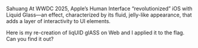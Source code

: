 Sahuang
At WWDC 2025, Apple’s Human Interface “revolutionized” iOS with Liquid Glass—an effect, characterized by its fluid, jelly-like appearance, that adds a layer of interactivity to UI elements.

Here is my re-creation of liqUID glASS on Web and I applied it to the flag. Can you find it out?
